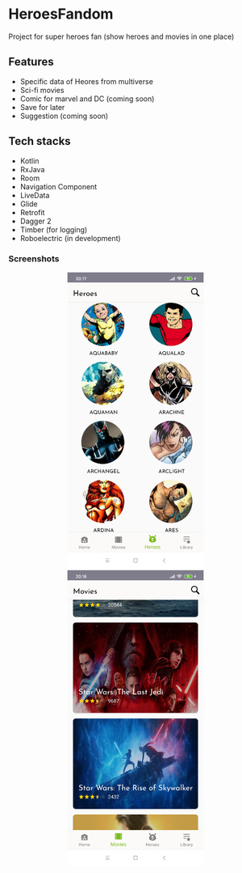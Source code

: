 # HeroesFandom
Project for super heroes fan (show heroes and movies in one place)

## Features

- Specific data of Heores from multiverse
- Sci-fi movies
- Comic for marvel and DC (coming soon)
- Save for later
- Suggestion (coming soon)

## Tech stacks

- Kotlin
- RxJava
- Room
- Navigation Component
- LiveData
- Glide
- Retrofit
- Dagger 2
- Timber (for logging)
- Roboelectric (in development)

### Screenshots
<p align="center">
  <img src="screenshots/heroes.jpg" width="270" alt="Heroes">
  <img src="screenshots/movies.jpg" width="270" alt="Movies">
</p>
